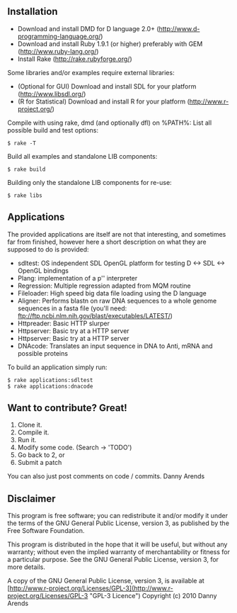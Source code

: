 Installation
------------
- Download and install DMD for D language 2.0+ (http://www.d-programming-language.org/)
- Download and install Ruby 1.9.1 (or higher) preferably with GEM (http://www.ruby-lang.org/)
- Install Rake (http://rake.rubyforge.org/)

Some libraries and/or examples require external libraries:

- (Optional for GUI) Download and install SDL for your platform (http://www.libsdl.org/)
- (R for Statistical) Download and install R for your platform (http://www.r-project.org/)

Compile with using rake, dmd (and optionally dfl) on %PATH%:
List all possible build and test options:

    $ rake -T

Build all examples and standalone LIB components:

    $ rake build

Building only the standalone LIB components for re-use:

    $ rake libs

Applications
------------
The provided applications are itself are not that interesting, and sometimes far from finished, 
however here a short description on what they are supposed to do is provided:

- sdltest: OS independent SDL OpenGL platform for testing D <-> SDL <-> OpenGL bindings
- Plang: implementation of a p'' interpreter
- Regression: Multiple regression adapted from MQM routine
- Fileloader: High speed big data file loading using the D language
- Aligner: Performs blastn on raw DNA sequences to a whole genome sequences in a fasta file (you'll need: ftp://ftp.ncbi.nlm.nih.gov/blast/executables/LATEST/)
- Httpreader: Basic HTTP slurper
- Httpserver: Basic try at a HTTP server
- Httpserver: Basic try at a HTTP server
- DNAcode: Translates an input sequence in DNA to Anti, mRNA and possible proteins
 
To build an application simply run:

    $ rake applications:sdltest
    $ rake applications:dnacode

Want to contribute? Great!
------------

1. Clone it.
2. Compile it.
3. Run it.
4. Modify some code. (Search -> 'TODO')
5. Go back to 2, or
6. Submit a patch

You can also just post comments on code / commits.
Danny Arends

Disclaimer
----------
This program is free software; you can redistribute it and/or
modify it under the terms of the GNU General Public License,
version 3, as published by the Free Software Foundation.

This program is distributed in the hope that it will be useful,
but without any warranty; without even the implied warranty of
merchantability or fitness for a particular purpose.  See the GNU
General Public License, version 3, for more details.

A copy of the GNU General Public License, version 3, is available
at [http://www.r-project.org/Licenses/GPL-3](http://www.r-project.org/Licenses/GPL-3 "GPL-3 Licence")
Copyright (c) 2010 Danny Arends
